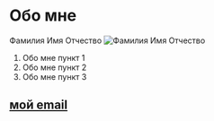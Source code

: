 # Обо мне

Фамилия Имя Отчество ![Фамилия Имя Отчество](https://t3.ftcdn.net/jpg/01/03/88/68/240_F_103886826_ZrNWoPPbMO74p06IvKS48zSHK4FqqelF.jpg)

1. Обо мне пункт 1
2. Обо мне пункт 2
3. Обо мне пункт 3

## [мой email](mailto:mail@mail.ru) 